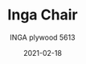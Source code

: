 ---
designer: "Pedrali R&D"
description: "Inga%20name%20pays%20tribute%20to%20the%20Northern%20European%20female%20elegance.%20Chair%20with%20venereed%20oak%20plywood%20shell%20and%20steel%20tube%20frame%20%D8%2016%20mm."
image_primary: "img/Inga_5613_01_zoom.jpg"
image_secondary: "img/Inga_5613_02_zoom.jpg"
manufacturer: "Pedrali"
href: "https://www.pedrali.it/en/products/catalog/Chair-INGA-5613/"
subtitle: "INGA plywood 5613"
tags: 
  - "Pedrali"
  - "Chairs"
title: "Inga Chair"
category: "Chairs"
slug: "/manufacturers/pedrali/chairs/pedrali-r-d-inga-chair"
date: "2021-02-18"
---